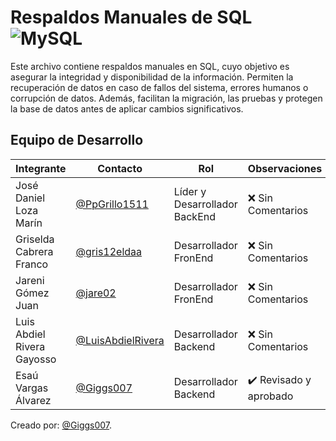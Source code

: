# Respaldos Manuales de SQL ![MySQL](https://img.shields.io/badge/MySQL-005C84?style=for-the-badge&logo=mysql&logoColor=white)

Este archivo contiene respaldos manuales en SQL, cuyo objetivo es asegurar la integridad y disponibilidad de la información. Permiten la recuperación de datos en caso de fallos del sistema, errores humanos o corrupción de datos. Además, facilitan la migración, las pruebas y protegen la base de datos antes de aplicar cambios significativos.


## Equipo de Desarrollo

|Integrante|Contacto|Rol|Observaciones|
|------------|--------|---|---|
|José Daniel Loza Marín |[@PpGrillo1511](https://github.com/PpGrillo1511)|Líder y Desarrollador BackEnd|❌ Sin Comentarios|
|Griselda Cabrera Franco |[@gris12eldaa](https://github.com/gris12eldaa)|Desarrollador FronEnd|❌ Sin Comentarios|
|Jareni Gómez Juan |[@jare02](https://github.com/jare02)|Desarrollador FronEnd|❌ Sin Comentarios|
|Luis Abdiel Rivera Gayosso |[@LuisAbdielRivera](https://github.com/LuisAbdielRivera)|Desarrollador Backend|❌ Sin Comentarios|
|Esaú Vargas Álvarez |[@Giggs007](https://github.com/Giggs007)|Desarrollador Backend|✔️  Revisado y aprobado|


Creado por: [@Giggs007](https://github.com/Giggs007).